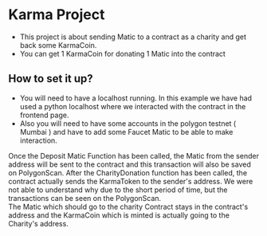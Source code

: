 # Karma Project

- This project is about sending Matic to a contract as a charity and get back some KarmaCoin.
- You can get 1 KarmaCoin for donating 1 Matic into the contract

## How to set it up?

- You will need to have a localhost running. In this example we have had used a python localhost where we interacted with the contract in the frontend page.
- Also you will need to have some accounts in the polygon testnet ( Mumbai ) and have to add some Faucet Matic to be able to make interaction. 

Once the Deposit Matic Function has been called, the Matic from the sender address will be sent to the contract and this transaction will also be saved on PolygonScan.
After the CharityDonation function has been called, the contract actually sends the KarmaToken to the sender's address. 
We were not able to understand why due to the short period of time, but the transactions can be seen on the PolygonScan.  
The Matic which should go to the charity Contract stays in the contract's address and the KarmaCoin which is minted is actually going to the Charity's  address.

